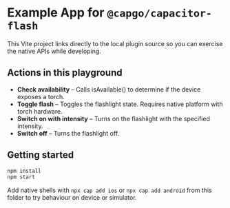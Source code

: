 # Example App for `@capgo/capacitor-flash`

This Vite project links directly to the local plugin source so you can exercise the native APIs while developing.

## Actions in this playground

- **Check availability** – Calls isAvailable() to determine if the device exposes a torch.
- **Toggle flash** – Toggles the flashlight state. Requires native platform with torch hardware.
- **Switch on with intensity** – Turns on the flashlight with the specified intensity.
- **Switch off** – Turns the flashlight off.

## Getting started

```bash
npm install
npm start
```

Add native shells with `npx cap add ios` or `npx cap add android` from this folder to try behaviour on device or simulator.
